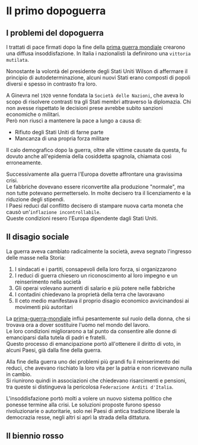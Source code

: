 # Il primo dopoguerra

## I problemi del dopoguerra

I trattati di pace firmati dopo la fine della [prima guerra mondiale][prima-guerra-mondiale] crearono una diffusa insoddisfazione. In Italia i nazionalisti la definirono una `vittoria mutilata`.

Nonostante la volontà del presidente degli Stati Uniti Wilson di affermare il principio di autodeterminazione, alcuni nuovi Stati erano composti di popoli diversi e spesso in contrasto fra loro.

A Ginevra nel `1920` venne fondata la `Società delle Nazioni`, che aveva lo scopo di risolvere contrasti tra gli Stati membri attraverso la diplomazia. Chi non avesse rispettato le decisioni prese avrebbe subito sanzioni economiche o militari.\
Però non riuscì a mantenere la pace a lungo a causa di:
- Rifiuto degli Stati Uniti di farne parte
- Mancanza di una propria forza militare

Il calo demografico dopo la guerra, oltre alle vittime causate da questa, fu dovuto anche all'epidemia della cosiddetta spagnola, chiamata così erroneamente.

Successivamente alla guerra l'Europa dovette affrontare una gravissima crisi.\
Le fabbriche dovevano essere riconvertite alla produzione "normale", ma non tutte potevano permetterselo. In molte decisero tra il licenziamento e la riduzione degli stipendi.\
I Paesi reduci dal conflitto decisero di stampare nuova carta moneta che causò un'`inflazione incontrollabile`.\
Queste condizioni resero l'Europa dipendente dagli Stati Uniti.

## Il disagio sociale

La guerra aveva cambiato radicalmente la società, aveva segnato l'ingresso delle masse nella Storia:
1. I sindacati e i partiti, consapevoli della loro forza, si organizzarono
2. I reduci di guerra chiesero un riconoscimento al loro impegno e un reinserimento nella società
3. Gli operai volevano aumenti di salario e più potere nelle fabbriche
4. I contadini chiedevano la proprietà della terra che lavoravano
5. Il ceto medio manifestava il proprio disagio economico avvicinandosi ai movimenti più autoritari

La [prima-guerra-mondiale][prima-guerra-mondiale] influì pesantemente sul ruolo della donna, che si trovava ora a dover sostituire l'uomo nel mondo del lavoro.\
Le loro condizioni migliorarono a tal punto da consentire alle donne di emanciparsi dalla tutela di padri e fratelli.\
Questo processo di emancipazione portò all'ottenere il diritto di voto, in alcuni Paesi, già dalla fine della guerra.

Alla fine della guerra uno dei problemi più grandi fu il reinserimento dei reduci, che avevano rischiato la loro vita per la patria e non ricevevano nulla in cambio.\
Si riunirono quindi in associazioni che chiedevano risarcimenti e pensioni, tra queste si distingueva la pericolosa `Federazione Arditi d'Italia`.

L'insoddisfazione portò molti a volere un nuovo sistema politico che ponesse termine alla crisi. Le soluzioni proposte furono spesso rivoluzionarie o autoritarie, solo nei Paesi di antica tradizione liberale la democrazia resse, negli altri si aprì la strada della dittatura.

## Il biennio rosso

[prima-guerra-mondiale]: La-prima-guerra-mondiale.md
